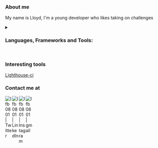 ### About me
My name is Lloyd, I'm a young developer who likes taking on challenges

<details>
<summary><h3> Languages, Frameworks and Tools: </h3></summary>
<br>
<table>
  <tr>
    <td>
      <img alt="Kotlin" width="26px" src="https://raw.githubusercontent.com/github/explore/80688e429a7d4ef2fca1e82350fe8e3517d3494d/topics/kotlin/kotlin.png" />         </td>
    <td>
      <img alt="spring" width="26px" src="https://spring-petclinic.github.io/images/logo-spring.png" />
    </td>
    <td>
      <img alt="JavaScript" width="26px" src="https://raw.githubusercontent.com/github/explore/80688e429a7d4ef2fca1e82350fe8e3517d3494d/topics/javascript/javascript.png" />
    </td>
    <td>
      <img alt="GitHub" width="26px" src="https://raw.githubusercontent.com/github/explore/78df643247d429f6cc873026c0622819ad797942/topics/github/github.png" />
    </td>
  </tr>
  <tr>
    <td>
      <img alt="React" width="26px" src="https://raw.githubusercontent.com/github/explore/80688e429a7d4ef2fca1e82350fe8e3517d3494d/topics/react/react.png" />
    </td>
    <td>
      <img alt="GraphQL" width="26px" src="https://raw.githubusercontent.com/github/explore/80688e429a7d4ef2fca1e82350fe8e3517d3494d/topics/graphql/graphql.png" />
    </td>
    <td>
      <img alt="Node.js" width="26px" src="https://raw.githubusercontent.com/github/explore/80688e429a7d4ef2fca1e82350fe8e3517d3494d/topics/nodejs/nodejs.png" />       </td>
    <td>
      <img alt="Terminal" width="26px" src="https://raw.githubusercontent.com/github/explore/80688e429a7d4ef2fca1e82350fe8e3517d3494d/topics/terminal/terminal.png" />
    </td>
  </tr>
  <tr>
    <td>
      <img alt="SQL" width="26px" src="https://raw.githubusercontent.com/github/explore/80688e429a7d4ef2fca1e82350fe8e3517d3494d/topics/sql/sql.png" />
    </td>
    <td>
      <img alt="MySQL" width="26px" src="https://raw.githubusercontent.com/github/explore/80688e429a7d4ef2fca1e82350fe8e3517d3494d/topics/mysql/mysql.png" />
    </td>
    <td>
      <img alt="Git" width="26px" src="https://raw.githubusercontent.com/github/explore/80688e429a7d4ef2fca1e82350fe8e3517d3494d/topics/git/git.png" />
    </td>
    <td>
      <img alt="Vim" width="26px" src="https://raw.githubusercontent.com/github/explore/80688e429a7d4ef2fca1e82350fe8e3517d3494d/topics/vim/vim.png"/>
    </td>
    <tr>
    <td>
<img alt="Docker" width="26px" src="https://raw.githubusercontent.com/github/explore/80688e429a7d4ef2fca1e82350fe8e3517d3494d/topics/docker/docker.png"/>
    </td>
    <td>
      <img alt="Gradle" width="26px" src="https://raw.githubusercontent.com/github/explore/80688e429a7d4ef2fca1e82350fe8e3517d3494d/topics/maven/maven.png"/>
    </td>
    <td>
  <img alt="Gradle" width="26px" src="https://raw.githubusercontent.com/github/explore/80688e429a7d4ef2fca1e82350fe8e3517d3494d/topics/gradle/gradle.png"/>
    </td>
    <td>
    </td>
  </tr>
</table>
</details>
<br>

### Interesting tools
<a href="https://github.com/GoogleChrome/lighthouse-ci">Lighthouse-ci<a/>
<br>

### Contact me at
[<img align="left" alt="lfb0801 | Twitter" width="22px" src="https://cdn.jsdelivr.net/npm/simple-icons@v3/icons/twitter.svg" />][twitter]
[<img align="left" alt="lfb0801 | LinkedIn" width="22px" src="https://cdn.jsdelivr.net/npm/simple-icons@v3/icons/linkedin.svg" />][linkedin]
[<img align="left" alt="lfb0801 | Instagram" width="22px" src="https://cdn.jsdelivr.net/npm/simple-icons@v3/icons/instagram.svg" />][instagram]
[<img align="left" alt="lfb0801 | gmail" width="22px" src="https://cdn.jsdelivr.net/npm/simple-icons@v3/icons/gmail.svg" />][gmail]

[twitter]: https://twitter.com/lfb0801
[instagram]: https://instagram.com/lfb0801
[linkedin]: https://www.linkedin.com/in/lloyd-van-zaalen-5b01b1149/
[gmail]: mailto:lfb0801@gmail.com
